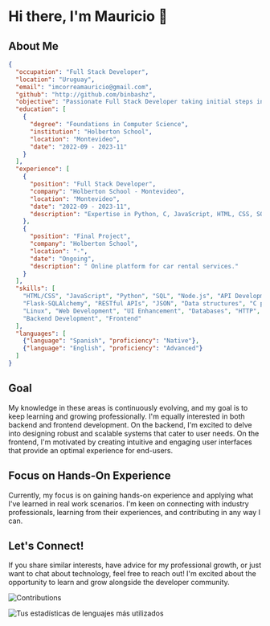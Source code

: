 # Hi there, I'm Mauricio 👋

## About Me


```json
{
  "occupation": "Full Stack Developer",
  "location": "Uruguay",
  "email": "imcorreamauricio@gmail.com",
  "github": "http://github.com/binbashz",
  "objective": "Passionate Full Stack Developer taking initial steps in the professional journey.Exploring key concepts in Frontend and Backend development.",
  "education": [
    {
      "degree": "Foundations in Computer Science",
      "institution": "Holberton School",
      "location": "Montevideo",
      "date": "2022-09 - 2023-11"
    }
  ],
  "experience": [
    {
      "position": "Full Stack Developer",
      "company": "Holberton School - Montevideo",
      "location": "Montevideo",
      "date": "2022-09 - 2023-11",
      "description": "Expertise in Python, C, JavaScript, HTML, CSS, SQL, Linux, and system administration."
    },
    {
      "position": "Final Project",
      "company": "Holberton School",
      "location": "-",
      "date": "Ongoing",
      "description": " Online platform for car rental services."
    }
  ],
  "skills": [
    "HTML/CSS", "JavaScript", "Python", "SQL", "Node.js", "API Development",
    "Flask-SQLAlchemy", "RESTful APIs", "JSON", "Data structures", "C programming",
    "Linux", "Web Development", "UI Enhancement", "Databases", "HTTP",
    "Backend Development", "Frontend"
  ],
  "languages": [
    {"language": "Spanish", "proficiency": "Native"},
    {"language": "English", "proficiency": "Advanced"}
  ]
}

```

## Goal

My knowledge in these areas is continuously evolving, and my goal is to keep learning and growing professionally.
 I'm equally interested in both backend and frontend development. On the backend,
I'm excited to delve into designing robust and scalable systems that cater to user needs.
 On the frontend, I'm motivated by creating intuitive and engaging user interfaces that provide an optimal experience for end-users.

## Focus on Hands-On Experience

Currently, my focus is on gaining hands-on experience and applying what I've learned in real work scenarios.
 I'm keen on connecting with industry professionals, learning from their experiences, and contributing in any way I can.

## Let's Connect!

If you share similar interests, have advice for my professional growth, or just want to chat about technology,
 feel free to reach out! I'm excited about the opportunity to learn and grow alongside the developer community.


![Contributions](https://github-readme-streak-stats.herokuapp.com/?user=binbashz)



![Tus estadísticas de lenguajes más utilizados](https://github-readme-stats.vercel.app/api/top-langs/?username=binbashz&layout=donut)



